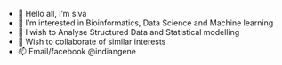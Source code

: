 - 👋 Hello all, I’m siva
- 👀 I’m interested in Bioinformatics, Data Science and Machine learning
- 🌱 I wish to Analyse Structured Data and Statistical modelling 
- 💞️ Wish to collaborate of similar interests
- 📫 Email/facebook @indiangene

<!---
sivkri/sivkri is a ✨ special ✨ repository because its `README.md` (this file) appears on your GitHub profile.
You can click the Preview link to take a look at your changes.
--->
